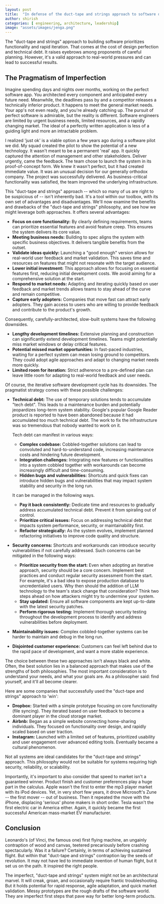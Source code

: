 ```yaml
---
layout: post
title:  "In defense of the duct-tape and strings approach to software development"
author: shirish
categories: [ engineering, architecture, leadership]
image: "assets/images/jenga.png"
---
```

The "duct-tape and strings" approach to building software prioritizes functionality and rapid iteration. That comes at the cost of design perfection and technical debt. It raises eyebrows among proponents of careful planning. However, it's a valid approach to real-world pressures and can lead to successful results.

## The Pragmatism of Imperfection
Imagine spending days and nights over months, working on the perfect software app. You architected every component and anticipated every future need. Meanwhile, the deadlines pass by and a competitor releases a technically inferior product. It happens to meet the general market needs. Your app's not even ready, and you're already catching up. The pursuit of perfect software is admirable, but the reality is different. Software engineers are limited by urgent business needs, limited resources, and a rapidly changing market. The ideal of a perfectly written application is less of a guiding light and more an intractable problem.

I realized 'just ok' is a viable option a few years ago during a software pilot we did. My squad created the pilot to show the potential of a new technology. It wasn't meant to be a permanent 'real' app. It quickly captured the attention of management and other stakeholders. Deliver urgently, came the feedback. The team chose to launch the system in its proof-of-concept form. We knew it wasn't perfect, but it had created immediate value. It was an unusual decision for our generally orthodox company. The project was successfully delivered. As business-critical functionality was satisfied, the team improved the underlying infrastructure.

This "duct-tape and strings" approach -- which so many of us are right to be suspicious of -- isn't inherently bad. It's a tool within our toolbox, with its own set of advantages and disadvantages. We'll now examine the benefits and drawbacks of the "duct-tape and strings" philosophy, and see how we might leverage both approaches. It offers several advantages:

* **Focus on core functionality:** By clearly defining requirements, teams can prioritize essential features and avoid feature creep. This ensures the system delivers its core value.
* **Meeting business needs:** Building to spec aligns the system with specific business objectives. It delivers tangible benefits from the outset.
* **Validate ideas quickly:** Launching a "good enough" version allows for real-world user feedback and market validation. This saves time and resources on features that might not resonate with the target audience.
* **Lower initial investment:** This approach allows for focusing on essential features first, reducing initial development costs. We avoid aiming for a comprehensive solution at the start.
* **Respond to market needs:** Adapting and iterating quickly based on user feedback and market trends allows teams to stay ahead of the curve and remain competitive.
* **Capture early adopters:** Companies that move fast can attract early adopters. They gain access to users who are willing to provide feedback and contribute to the product's growth.

Consequently, carefully-architected, slow-built systems have the following downsides.

* **Lengthy development timelines:** Extensive planning and construction can significantly extend development timelines. Teams might potentially miss market windows or delay critical features.
* **Potential missed market opportunities:** In fast-paced industries, waiting for a perfect system can mean losing ground to competitors. They could adopt agile approaches and adapt to changing market needs more quickly.
* **Limited room for iteration:** Strict adherence to a pre-defined plan can leave little room for adapting to real-world feedback and user needs.

Of course, the iterative software development cycle has its downsides. The pragmatist strategy comes with these possible challenges:

* **Technical debt:** The use of temporary solutions tends to accumulate "tech debt". This leads to a maintenance burden and potentially jeopardizes long-term system stability. Google's popular Google Reader product is reported to have been abandoned because it had accumulated too much technical debt. The work to fix the infrastructure was so tremendous that nobody wanted to work on it.

  Tech debt can manifest in various ways:

  * **Complex codebase:** Cobbled-together solutions can lead to convoluted and hard-to-understand code, increasing maintenance costs and hindering     future development.
  * **Integration challenges:** Integrating new features or functionalities into a system cobbled together with workarounds can become increasingly difficult and time-consuming.
  * **Hidden bugs and vulnerabilities:** Shortcuts and quick fixes can introduce hidden bugs and vulnerabilities that may impact system stability and security in the long run.

  It can be managed in the following ways.

  * **Pay it back consistently:** Dedicate time and resources to gradually address accumulated technical debt. Prevent it from spiraling out of control.
  * **Prioritize critical issues:** Focus on addressing technical debt that impacts system performance, security, or maintainability first.
  * **Refactor strategically:** As the system evolves, implement planned refactoring initiatives to improve code quality and structure.

* **Security concerns:** Shortcuts and workarounds can introduce security vulnerabilities if not carefully addressed. Such concerns can be mitigated in the following ways:
  * **Prioritize security from the start:** Even when adopting an iterative approach, security should be a core concern. Implement best practices and conduct regular security assessment from the start. For example, it's a bad idea to expose production database to uncredentialed users. Why then should the addition of LLM technology to the team's stack change that consideration? Think two steps ahead on how attackers might try to undermine your system.
  * **Stay updated:** Ensure all software components are kept up-to-date with the latest security patches.
  * **Perform rigorous testing:** Implement thorough security testing throughout the development process to identify and address vulnerabilities before deployment.

* **Maintainability issues:** Complex cobbled-together systems can be harder to maintain and debug in the long run.
* **Disjointed customer experience:** Customers can feel left behind due to the rapid pace of development, and want a more stable experience.

The choice between these two approaches isn't always black and white. Often, the best solution lies in a balanced approach that makes use of the strengths of both philosophies. The most important consideration is to understand your needs, and what your goals are. As a philosopher said: find yourself, and it'll all become clearer.

Here are some companies that successfully used the "duct-tape and strings" approach to 'win':

* **Dropbox:** Started with a simple prototype focusing on core functionality (file syncing). They iterated based on user feedback to become a dominant player in the cloud storage market.
* **Airbnb:** Began as a simple website connecting home-sharing individuals. They focused on functionality over design, and rapidly scaled based on user traction.
* **Instagram:** Launched with a limited set of features, prioritized usability and user engagement over advanced editing tools. Eventually became a cultural phenomenon.

Not all systems are ideal candidates for the "duct-tape and strings" approach. This philosophy would not be suitable for systems requiring high security, reliability, or scalability.

Importantly, it's important to also consider that speed to market isn't a guaranteed winner. Product finish and customer preferences play a huge part in the calculus. Apple wasn't the first to enter the mp3 player market with its iPod devices. Yet, in very short few years, it drove Microsoft's Zune -- the first mover -- out of business. Then it repeated the move with the iPhone, displacing 'serious' phone makers in short order. Tesla wasn't the first electric car in America either. Again, it quickly became the first successful American mass-market EV manufacturer.

## Conclusion
Leonardo's (of Vinci, the famous one) first flying machine, an ungainly contraption of wood and canvas, teetered precariously before crashing spectacularly. Was it a failure? Certainly, in terms of achieving sustained flight. But within that "duct-tape and strings" contraption lay the seeds of revolution. It may not have led to immediate invention of human flight, but it set us on the path. It inspired the right people.

The imperfect, "duct-tape and strings" system might not be an architectural marvel. It will creak, groan, and occasionally require frantic troubleshooting. But it holds potential for rapid response, agile adaptation, and quick market validation. Messy prototypes are the rough drafts of the software world. They are imperfect first steps that pave way for better long-term products.